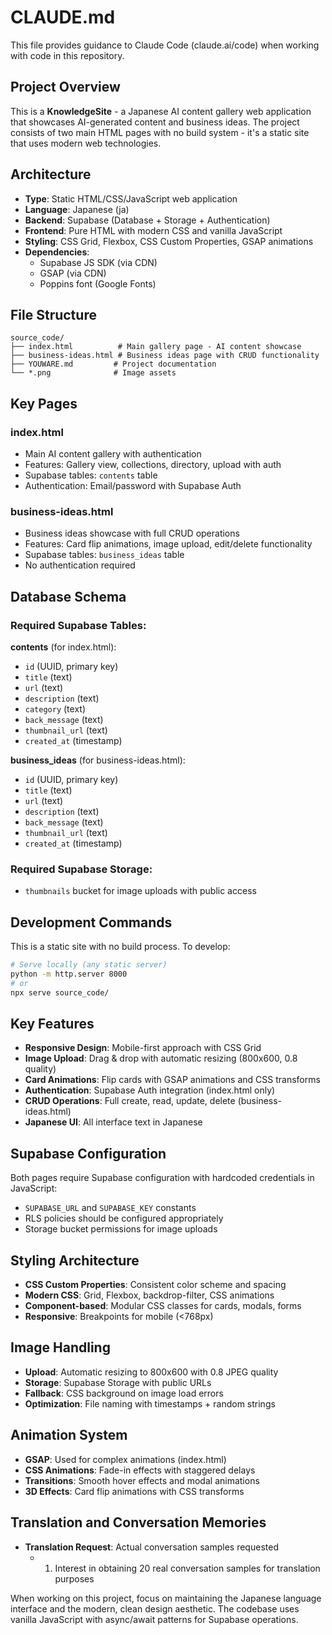 # CLAUDE.md

This file provides guidance to Claude Code (claude.ai/code) when working with code in this repository.

## Project Overview

This is a **KnowledgeSite** - a Japanese AI content gallery web application that showcases AI-generated content and business ideas. The project consists of two main HTML pages with no build system - it's a static site that uses modern web technologies.

## Architecture

- **Type**: Static HTML/CSS/JavaScript web application
- **Language**: Japanese (ja)
- **Backend**: Supabase (Database + Storage + Authentication)
- **Frontend**: Pure HTML with modern CSS and vanilla JavaScript
- **Styling**: CSS Grid, Flexbox, CSS Custom Properties, GSAP animations
- **Dependencies**: 
  - Supabase JS SDK (via CDN)
  - GSAP (via CDN)
  - Poppins font (Google Fonts)

## File Structure

```
source_code/
├── index.html          # Main gallery page - AI content showcase
├── business-ideas.html # Business ideas page with CRUD functionality
├── YOUWARE.md         # Project documentation
└── *.png              # Image assets
```

## Key Pages

### index.html
- Main AI content gallery with authentication
- Features: Gallery view, collections, directory, upload with auth
- Supabase tables: `contents` table
- Authentication: Email/password with Supabase Auth

### business-ideas.html  
- Business ideas showcase with full CRUD operations
- Features: Card flip animations, image upload, edit/delete functionality
- Supabase tables: `business_ideas` table
- No authentication required

## Database Schema

### Required Supabase Tables:

**contents** (for index.html):
- `id` (UUID, primary key)
- `title` (text)
- `url` (text) 
- `description` (text)
- `category` (text)
- `back_message` (text)
- `thumbnail_url` (text)
- `created_at` (timestamp)

**business_ideas** (for business-ideas.html):
- `id` (UUID, primary key)
- `title` (text)
- `url` (text)
- `description` (text) 
- `back_message` (text)
- `thumbnail_url` (text)
- `created_at` (timestamp)

### Required Supabase Storage:
- `thumbnails` bucket for image uploads with public access

## Development Commands

This is a static site with no build process. To develop:

```bash
# Serve locally (any static server)
python -m http.server 8000
# or
npx serve source_code/
```

## Key Features

- **Responsive Design**: Mobile-first approach with CSS Grid
- **Image Upload**: Drag & drop with automatic resizing (800x600, 0.8 quality)
- **Card Animations**: Flip cards with GSAP animations and CSS transforms
- **Authentication**: Supabase Auth integration (index.html only)
- **CRUD Operations**: Full create, read, update, delete (business-ideas.html)
- **Japanese UI**: All interface text in Japanese

## Supabase Configuration

Both pages require Supabase configuration with hardcoded credentials in JavaScript:
- `SUPABASE_URL` and `SUPABASE_KEY` constants
- RLS policies should be configured appropriately
- Storage bucket permissions for image uploads

## Styling Architecture

- **CSS Custom Properties**: Consistent color scheme and spacing
- **Modern CSS**: Grid, Flexbox, backdrop-filter, CSS animations
- **Component-based**: Modular CSS classes for cards, modals, forms
- **Responsive**: Breakpoints for mobile (<768px)

## Image Handling

- **Upload**: Automatic resizing to 800x600 with 0.8 JPEG quality
- **Storage**: Supabase Storage with public URLs
- **Fallback**: CSS background on image load errors
- **Optimization**: File naming with timestamps + random strings

## Animation System

- **GSAP**: Used for complex animations (index.html)
- **CSS Animations**: Fade-in effects with staggered delays
- **Transitions**: Smooth hover effects and modal animations
- **3D Effects**: Card flip animations with CSS transforms

## Translation and Conversation Memories

- **Translation Request**: Actual conversation samples requested
  - 1. Interest in obtaining 20 real conversation samples for translation purposes

When working on this project, focus on maintaining the Japanese language interface and the modern, clean design aesthetic. The codebase uses vanilla JavaScript with async/await patterns for Supabase operations.